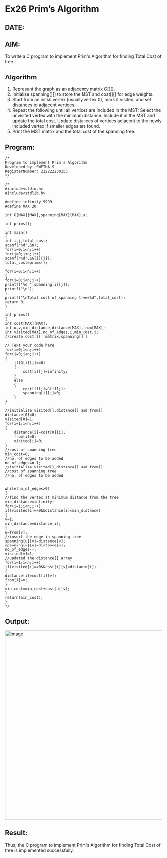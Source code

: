 # Ex26 Prim’s Algorithm
## DATE:
## AIM:
To write a C program to implement Prim's Algorithm for finding Total Cost of tree.

## Algorithm
1. Represent the graph as an adjacency matrix G[][].
2. Initialize spanning[][] to store the MST and cost[][] for edge weights.
3. Start from an initial vertex (usually vertex 0), mark it visited, and set distances to adjacent vertices.
4. Repeat the following until all vertices are included in the MST:
Select the unvisited vertex with the minimum distance.
Include it in the MST and update the total cost.
Update distances of vertices adjacent to the newly included vertex if smaller edges are found. 
5. Print the MST matrix and the total cost of the spanning tree.  

## Program:
```
/*
Program to implement Prim's Algorithm
Developed by: SWETHA S
RegisterNumber: 212222230155 
*/
```
```
/*
#include<stdio.h>
#include<stdlib.h>
 
#define infinity 9999
#define MAX 20
 
int G[MAX][MAX],spanning[MAX][MAX],n;
 
int prims();
 
int main()
{
int i,j,total_cost;
scanf("%d",&n);
for(i=0;i<n;i++)
for(j=0;j<n;j++)
scanf("%d",&G[i][j]);
total_cost=prims();

for(i=0;i<n;i++)
{
for(j=0;j<n;j++)
printf("%d ",spanning[i][j]);
printf("\n");
}
printf("\nTotal cost of spanning tree=%d",total_cost);
return 0;
}
 
int prims()
{
int cost[MAX][MAX];
int u,v,min_distance,distance[MAX],from[MAX];
int visited[MAX],no_of_edges,i,min_cost,j;
//create cost[][] matrix,spanning[][]

// Text your code here
for(i=0;i<n;i++)
for(j=0;j<n;j++)
{
    if(G[i][j]==0)
    {
        cost[i][j]=infinity;
    }
    else
    {
        cost[i][j]=G[i][j];
        spanning[i][j]=0;
    }
}

//initialise visited[],distance[] and from[]
distance[0]=0;
visited[0]=1;
for(i=1;i<n;i++)
{
    distance[i]=cost[0][i];
    from[i]=0;
    visited[i]=0;
}
//cost of spanning tree
min_cost=0;
//no. of edges to be added
no_of_edges=n-1;
//initialise visited[],distance[] and from[]
//cost of spanning tree
//no. of edges to be added


while(no_of_edges>0)
{
//find the vertex at minimum distance from the tree
min_distance=infinity;
for(i=1;i<n;i++)
if(visited[i]==0&&distance[i]<min_distance)
{
v=i;
min_distance=distance[i];
}
u=from[v];
//insert the edge in spanning tree
spanning[u][v]=distance[v];
spanning[v][u]=distance[v];
no_of_edges--;
visited[v]=1;
//updated the distance[] array
for(i=1;i<n;i++)
if(visited[i]==0&&cost[i][v]<distance[i])
{
distance[i]=cost[i][v];
from[i]=v;
}
min_cost=min_cost+cost[u][v];
}
return(min_cost);
}
*/
```
## Output:

<img width="790" height="609" alt="image" src="https://github.com/user-attachments/assets/36962f5b-a9bd-4976-a761-bf764e1fb767" />


## Result:
Thus, the C program to implement Prim's Algorithm for finding Total Cost of tree is implemented successfully.
